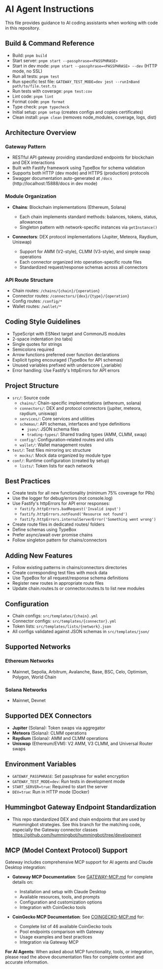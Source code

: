 # AI Agent Instructions

This file provides guidance to AI coding assistants when working with code in this repository.

## Build & Command Reference
- Build: `pnpm build`
- Start server: `pnpm start --passphrase=<PASSPHRASE>`
- Start in dev mode: `pnpm start --passphrase=<PASSPHRASE> --dev` (HTTP mode, no SSL)
- Run all tests: `pnpm test`
- Run specific test file: `GATEWAY_TEST_MODE=dev jest --runInBand path/to/file.test.ts`
- Run tests with coverage: `pnpm test:cov`
- Lint code: `pnpm lint`
- Format code: `pnpm format`
- Type check: `pnpm typecheck`
- Initial setup: `pnpm setup` (creates configs and copies certificates)
- Clean install: `pnpm clean` (removes node_modules, coverage, logs, dist)

## Architecture Overview

### Gateway Pattern
- RESTful API gateway providing standardized endpoints for blockchain and DEX interactions
- Built with Fastify framework using TypeBox for schema validation
- Supports both HTTP (dev mode) and HTTPS (production) protocols
- Swagger documentation auto-generated at `/docs` (http://localhost:15888/docs in dev mode)

### Module Organization
- **Chains**: Blockchain implementations (Ethereum, Solana)
  - Each chain implements standard methods: balances, tokens, status, allowances
  - Singleton pattern with network-specific instances via `getInstance()`
  
- **Connectors**: DEX protocol implementations (Jupiter, Meteora, Raydium, Uniswap)
  - Support for AMM (V2-style), CLMM (V3-style), and simple swap operations
  - Each connector organized into operation-specific route files
  - Standardized request/response schemas across all connectors

### API Route Structure
- Chain routes: `/chains/{chain}/{operation}`
- Connector routes: `/connectors/{dex}/{type}/{operation}`
- Config routes: `/config/*`
- Wallet routes: `/wallet/*`

## Coding Style Guidelines
- TypeScript with ESNext target and CommonJS modules
- 2-space indentation (no tabs)
- Single quotes for strings
- Semicolons required
- Arrow functions preferred over function declarations
- Explicit typing encouraged (TypeBox for API schemas)
- Unused variables prefixed with underscore (_variable)
- Error handling: Use Fastify's httpErrors for API errors

## Project Structure
- `src/`: Source code
  - `chains/`: Chain-specific implementations (ethereum, solana)
  - `connectors/`: DEX and protocol connectors (jupiter, meteora, raydium, uniswap)
  - `services/`: Core services and utilities
  - `schemas/`: API schemas, interfaces and type definitions
    - `json/`: JSON schema files
    - `trading-types/`: Shared trading types (AMM, CLMM, swap)
  - `config/`: Configuration-related routes and utils
  - `wallet/`: Wallet management routes
- `test/`: Test files mirroring src structure
  - `mocks/`: Mock data organized by module type
- `conf/`: Runtime configuration (created by setup)
  - `lists/`: Token lists for each network

## Best Practices
- Create tests for all new functionality (minimum 75% coverage for PRs)
- Use the logger for debug/errors (not console.log)
- Use Fastify's httpErrors for API error responses:
  - `fastify.httpErrors.badRequest('Invalid input')`
  - `fastify.httpErrors.notFound('Resource not found')`
  - `fastify.httpErrors.internalServerError('Something went wrong')`
- Create route files in dedicated routes/ folders
- Define schemas using TypeBox
- Prefer async/await over promise chains
- Follow singleton pattern for chains/connectors

## Adding New Features
- Follow existing patterns in chains/connectors directories
- Create corresponding test files with mock data
- Use TypeBox for all request/response schema definitions
- Register new routes in appropriate route files
- Update chain.routes.ts or connector.routes.ts to list new modules

## Configuration
- Chain configs: `src/templates/{chain}.yml`
- Connector configs: `src/templates/{connector}.yml`
- Token lists: `src/templates/lists/{network}.json`
- All configs validated against JSON schemas in `src/templates/json/`

## Supported Networks
### Ethereum Networks
- Mainnet, Sepolia, Arbitrum, Avalanche, Base, BSC, Celo, Optimism, Polygon, World Chain

### Solana Networks
- Mainnet, Devnet

## Supported DEX Connectors
- **Jupiter** (Solana): Token swaps via aggregator
- **Meteora** (Solana): CLMM operations
- **Raydium** (Solana): AMM and CLMM operations
- **Uniswap** (Ethereum/EVM): V2 AMM, V3 CLMM, and Universal Router swaps

## Environment Variables
- `GATEWAY_PASSPHRASE`: Set passphrase for wallet encryption
- `GATEWAY_TEST_MODE=dev`: Run tests in development mode
- `START_SERVER=true`: Required to start the server
- `DEV=true`: Run in HTTP mode (Docker)

## Hummingbot Gateway Endpoint Standardization
- This repo standardized DEX and chain endpoints that are used by Hummingbot strategies. See this branch for the matching code, especially the Gateway connector classes https://github.com/hummingbot/hummingbot/tree/development

## MCP (Model Context Protocol) Support
Gateway includes comprehensive MCP support for AI agents and Claude Desktop integration:

- **Gateway MCP Documentation**: See [GATEWAY-MCP.md](./GATEWAY-MCP.md) for complete details on:
  - Installation and setup with Claude Desktop
  - Available resources, tools, and prompts
  - Configuration and customization options
  - Integration with CoinGecko tools

- **CoinGecko MCP Documentation**: See [COINGECKO-MCP.md](./COINGECKO-MCP.md) for:
  - Complete list of 46 available CoinGecko tools
  - Pool endpoints comparison with Gateway
  - Usage examples and best practices
  - Integration via Gateway MCP

**For AI Agents**: When asked about MCP functionality, tools, or integration, please read the above documentation files for complete context and accurate information.